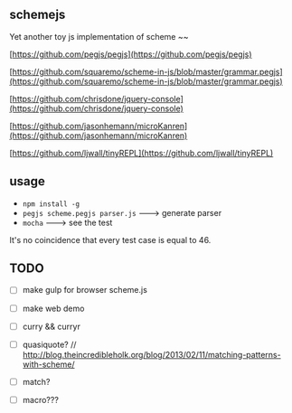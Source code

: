 ## schemejs

Yet another toy js implementation of scheme ~~ 

[https://github.com/pegjs/pegjs](https://github.com/pegjs/pegjs)

[https://github.com/squaremo/scheme-in-js/blob/master/grammar.pegjs](https://github.com/squaremo/scheme-in-js/blob/master/grammar.pegjs)

[https://github.com/chrisdone/jquery-console](https://github.com/chrisdone/jquery-console)

[https://github.com/jasonhemann/microKanren](https://github.com/jasonhemann/microKanren)

[https://github.com/ljwall/tinyREPL](https://github.com/ljwall/tinyREPL)



## usage
* `npm install -g`
* `pegjs scheme.pegjs parser.js`  ---> generate parser
* `mocha`  ---> see the test

It's no coincidence that every test case is equal to 46.

## TODO

- [ ] make gulp for browser scheme.js
- [ ] make web demo

- [ ] curry && curryr
- [ ] quasiquote?
// http://blog.theincredibleholk.org/blog/2013/02/11/matching-patterns-with-scheme/
- [ ] match?
- [ ] macro???




